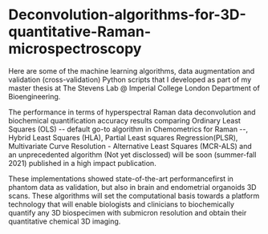 # Deconvolution-algorithms-for-3D-quantitative-Raman-microspectroscopy

Here are some of the machine learning algorithms, data augmentation and validation (cross-validation) Python scripts that I developed as part of my master thesis at
The Stevens Lab @ Imperial College London Department of Bioengineering. 

The performance in terms of hyperspectral Raman data deconvolution and biochemical quantification accuracy results comparing Ordinary Least Squares (OLS) -- default go-to algorithm in Chemometrics for Raman --, Hybrid Least Squares (HLA), Partial Least squares Regression(PLSR), Multivariate Curve Resolution - Alternative Least Squares (MCR-ALS) and an unprecedented algorithm (Not yet disclossed) will be soon (summer-fall 2021) published in a high  impact publication.

These implementations showed state-of-the-art performancefirst in phantom data as validation, but also in brain and endometrial organoids 3D scans. These algorithms will set the
computational basis towards a platform technology that will enable biologists and clinicians to biochemically quantify any 3D biospecimen with submicron resolution and obtain their quantitative chemical 3D imaging.
